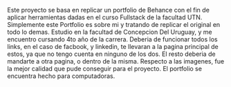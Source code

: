 Este proyecto se basa en replicar un portfolio de Behance con el fin de aplicar herramientas dadas en el curso
Fullstack de la facultad UTN. Simplemente este Portfolio es sobre mi y tratando de replicar el original en todo
lo demas.
Estudio en la facultad de Concepcion Del Uruguay, y me encuentro cursando 4to año de la carrera.
Deberia de funcionar todos los links, en el caso de facbook, y linkedin, te llevaran a la pagina principal de 
estos, ya que no tengo cuenta en ninguno de los dos. El resto deberia de mandarte a otra pagina, o dentro de la misma.
Respecto a las imagenes, fue la mejor calidad que pude conseguir para el proyecto.
El portfolio se encuentra hecho para computadoras.


